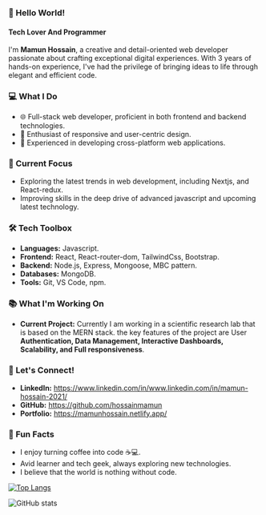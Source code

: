 ### 👋 Hello World!
#### Tech Lover And Programmer

I'm **Mamun Hossain**, a creative and detail-oriented web developer passionate about crafting exceptional digital experiences. With 3 years of hands-on experience, I've had the privilege of bringing ideas to life through elegant and efficient code.

### 💻 What I Do

- 🌐 Full-stack web developer, proficient in both frontend and backend technologies.
- 🚀 Enthusiast of responsive and user-centric design.
- 📱 Experienced in developing cross-platform web applications.

### 🌱 Current Focus

- Exploring the latest trends in web development, including Nextjs, and React-redux.
- Improving skills in the deep drive of advanced javascript and upcoming latest technology.

### 🛠️ Tech Toolbox

- **Languages:** Javascript.
- **Frontend:** React, React-router-dom, TailwindCss, Bootstrap.
- **Backend:** Node.js, Express, Mongoose, MBC pattern.
- **Databases:** MongoDB.
- **Tools:** Git, VS Code, npm.

### 📚 What I'm Working On

- **Current Project:** Currently I am working in a scientific research lab that is based on the MERN stack. the key features of the project are User **Authentication, Data Management, Interactive Dashboards, Scalability, and Full responsiveness**.

### 🤝 Let's Connect!

- **LinkedIn:** https://www.linkedin.com/in/www.linkedin.com/in/mamun-hossain-2021/
- **GitHub:** https://github.com/hossainmamun
- **Portfolio:** https://mamunhossain.netlify.app/

### 🎯 Fun Facts

- I enjoy turning coffee into code ☕💻.
- Avid learner and tech geek, always exploring new technologies.
- I believe that the world is nothing without code.


[![Top Langs](https://github-readme-stats.vercel.app/api/top-langs/?username=hossainmamun)](https://github.com/anuraghazra/github-readme-stats)

![GitHub stats](https://github-readme-stats.vercel.app/api?username=hossainmamun&show_icons=true)  

 
